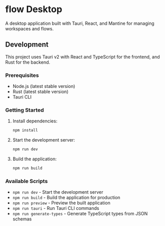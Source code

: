 # flow Desktop

A desktop application built with Tauri, React, and Mantine for managing workspaces and flows.

## Development

This project uses Tauri v2 with React and TypeScript for the frontend, and Rust for the backend.

### Prerequisites

- Node.js (latest stable version)
- Rust (latest stable version)
- Tauri CLI

### Getting Started

1. Install dependencies:
   ```bash
   npm install
   ```

2. Start the development server:
   ```bash
   npm run dev
   ```

3. Build the application:
   ```bash
   npm run build
   ```

### Available Scripts

- `npm run dev` - Start the development server
- `npm run build` - Build the application for production
- `npm run preview` - Preview the built application
- `npm run tauri` - Run Tauri CLI commands
- `npm run generate-types` - Generate TypeScript types from JSON schemas
